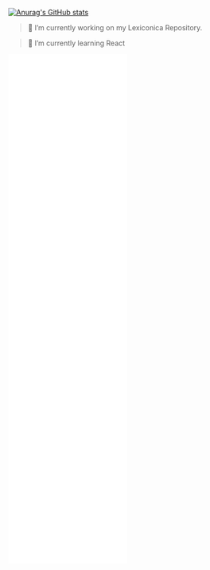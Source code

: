 [![Anurag's GitHub stats](https://github-readme-stats.vercel.app/api/top-langs?username=phazingazrael&show_icons=true&theme=omni)](https://github.com/phazingazrael/)


> 🔭 I’m currently working on my Lexiconica Repository.

>🌱 I’m currently learning React

![Metrics](/github-metrics.svg)

<!--
**phazingazrael/phazingazrael** is a ✨ _special_ ✨ repository because its `README.md` (this file) appears on your GitHub profile.

Here are some ideas to get you started:

- 🔭 I’m currently working on ...
- 🌱 I’m currently learning ...
- 👯 I’m looking to collaborate on ...
- 🤔 I’m looking for help with ...
- 💬 Ask me about ...
- 📫 How to reach me: ...
- 😄 Pronouns: ...
- ⚡ Fun fact: ...
-->
